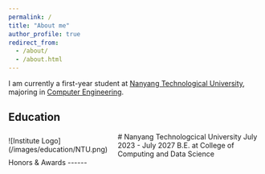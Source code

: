 ```yaml
---
permalink: /
title: "About me"
author_profile: true
redirect_from: 
  - /about/
  - /about.html
---
```


I am currently a first-year student at [Nanyang Technological University](https://www.ntu.edu.sg/), majoring in [Computer Engineering](https://www.ntu.edu.sg/education/undergraduate-programme/bachelor-of-engineering-in-computer-engineering).

Education
------
<div style="display:flex; align-items:center;">
    <div>
        ![Institute Logo](/images/education/NTU.png)
    </div>
    <div style="margin-left:20px;">
        # Nanyang Technologcical University
        July 2023 - July 2027
        B.E. at College of Computing and Data Science
    </div>
</div>
Honors & Awards
------
